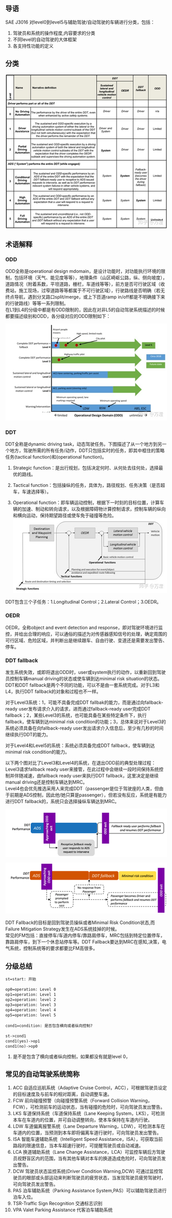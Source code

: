 ## 导语
SAE J3016 对level0到level5与辅助驾驶/自动驾驶的车辆进行分类，包括：
1. 驾驶员和系统的操作程度,内容要求的分类
2. 不同level的自动驾驶的大体框架
3. 各支持性功能的定义

## 分类

![SAE自动驾驶分](https://github.com/HubFire/Note/blob/master/%E8%87%AA%E5%8A%A8%E9%A9%BE%E9%A9%B6/img/SAE%E5%88%86%E7%BA%A7.jpg)

## 术语解释
### ODD
ODD全称是operational design mdomain，是设计功能时，对功能执行环境的限制，包括环境（天气、能见度等等），地理条件（山区崎岖公路，纵、侧向坡度），道路情况（附着系数，平坦道路，栅栏，车道线等等），前方是否可行驶区域（收费站，施工现场，过窄道路等等都属于不可行驶区域），行驶路线是否明确（若无终点导航，遇到分叉路口split/merge，或上下匝道ramp in/off都是不明确接下来的行驶路线）等等一系列限制。<br>
在L1到L4的分级中都是有ODD限制的，因此在对非L5的自动驾驶系统描述的时候都要描述级别和ODD，各分级对应的ODD限制如下：

![各分级对应的OOD](https://github.com/HubFire/Note/blob/master/%E8%87%AA%E5%8A%A8%E9%A9%BE%E9%A9%B6/img/%E5%90%84%E5%88%86%E7%BA%A7%E5%AF%B9%E5%BA%94%E7%9A%84ODD.jpg)

### DDT 
DDT全称是dynamic driving task，动态驾驶任务。下图描述了从一个地方到另一个地方，驾驶所需的所有任务/动作，DDT只包括实时的任务，即其中框住的策略任务(tactical function)和(operational function)。<br>
1. Strategic function：是出行规划，包括决定何时、从何处去往何处，选择最优的路线。

2. Tactical function：包括操纵的任务，具体为，路径规划、任务决策（是否超车，车速选择等）。

3. Operational function：即车辆运动控制，根据下一时刻的目标位置，计算车辆的加速、制动和转向请求，以及根据障碍物计算控制请求，控制车辆的纵向和横向运动，保持期望路径或使车免于碰撞等危险。
![驾驶任务](https://github.com/HubFire/Note/blob/master/%E8%87%AA%E5%8A%A8%E9%A9%BE%E9%A9%B6/img/%E9%A9%BE%E9%A9%B6%E4%BB%BB%E5%8A%A1.jpg)

DDT包含三个子任务：1.Longitudinal Control；2.Lateral Control；3.OEDR。

### OEDR
OEDR，全称object and event detection and response，即对驾驶环境进行监控，并给出合理的响应，可以通俗的描述为对传感器感知信号的处理，确定周围的可行区域、危险区域，并判断出是继续跟车、自由行驶、变道还是需要发出警告、停车。

### DDT fallback  
  发生系统失效，或即将退出ODD时，user或system执行的动作，以重新回到驾驶员控制车辆manual driving的状态或使车辆到达minimal risk situation的状态。<br>
  DDT和DDT fallback是两个不同的功能，可以不是由一套系统完成。对于L3和L4，执行DDT fallback的对象和过程也不一样。<br>

  对于Level3系统：1，可能不具备完成DDT fallbak的能力，而是通过向fallback-ready user发布请求介入的请求，进而通过fallback-ready user完成DDT fallback；2，某些Level3的系统，也可能具备在某些特定条件下，执行fallback，使车辆到达minimal risk condition的功能；3，总体来说对于Level3的系统必须具备在向fallback-ready user发出请求介入信息后，至少有几秒的时间继续执行DDT的能力。<br>

  对于Level4和Level5的系统：系统必须具备完成DDT fallback，使车辆到达minimal risk condition的能力。<br>

  以下两个图对比了Level3和Level4的系统，在退出ODD前的典型处理过程：<br>
Level3请求fallback ready user来接管，在此过程中会继续一段时间保持系统控制并伴随减速，由fallback ready user来执行DDT fallback，这里决定是继续manual driving还是控制车辆达到MRC。<br>
Level4也会优先推选采用人来完成DDT（passenger是位于驾驶座的人类，但由于前期是ADS控制，因此他/她只算是passenger），但若没有反应，系统是有能力进行DDT fallback的，系统只会选择操纵车辆达到MRC。<br>

![Level3退出ODD过程](https://github.com/HubFire/Note/blob/master/%E8%87%AA%E5%8A%A8%E9%A9%BE%E9%A9%B6/img/L3%E9%80%80%E5%87%BAODD%E8%BF%87%E7%A8%8B.png)

![L4退出ODD过程](https://github.com/HubFire/Note/blob/master/%E8%87%AA%E5%8A%A8%E9%A9%BE%E9%A9%B6/img/L4%E9%80%80%E5%87%BAODD%E8%BF%87%E7%A8%8B.png)

DDT Fallback的目标是回到驾驶员操纵或者Minimal Risk Condition状态,而Failure Mitigation Strategy发生在ADS系统挂掉的时候。<br>
常见的FM包括：直接停车/车道内停车/靠路肩停车，MRC包括到特定位置停车，靠路肩停车，到下一个休息站停车等。DDT Fallback要达到MRC在感知,决策，电气系统，控制系统等的要求都要比FM高很多。

## 分级总结
```flow
st=start: 开始

op0=operation: Level 0 
op1=operation: Level 1
op2=operation: level 2 
op3=operation: level 3 
op4=operation: level 4 
op5=operation: level 5

cond1=condition: 是否包含横向或者纵向控制?

st->cond1
cond1(yes)->op1
cond1(no)->op0
```

1. 是不是包含了横向或者纵向控制，如果都没有就是level 0，

## 常见的自动驾驶系统简称
1. ACC 自适应巡航系统（Adaptive Cruise Control，ACC），可根据驾驶员设定的目标速度及与前车的相对距离，自动调整车速。
2. FCW 前向碰撞预警（向碰撞预警系统（Forward Collision Warning，FCW），可检测前车的运动状态，当有碰撞的危险时，可向驾驶员发出警告。
3. LKS 车道保持系统（车道保持系统（Lane Keeping System，LKS），可检测本车在车道内的位置，并可自动调整转向，使本车保持在车道内行驶。
4. LDW 车道偏离报警系统（Lane Departure Warning，LDW），可检测本车在车道内的位置，当预测到本车即将偏离车道行驶时，可向驾驶员发出警告。
5. ISA 智能车速辅助系统（Intelligent Speed Assistance，ISA），可获取当前路段的限速信息，当本车超速行驶时，可提醒驾驶员或自动减速。
6. LCA 换道辅助系统（Lane Change Assistance，LCA）可监控车辆后方驾驶员视野盲区内的范围，当有其他车辆对本车的换道造成危险时，可向驾驶员发出警告。
7. DCW 驾驶员状态监控系统(Driver Condition Warning,DCW) 可通过监控驾驶员的眼部或头部运动来判断驾驶员的疲劳状态，当发现驾驶员疲劳驾驶时，可向驾驶员发出警告。
8. PAS 泊车辅助系统（Parking Assistance System,PAS）可以辅助驾驶员进行泊车入位。
9. TSR-Traffic Sign Recognition 交通标志识别
10. VPA Valet Parking Assistance 代客泊车辅助系统







